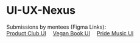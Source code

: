 # UI-UX-Nexus

Submissions by mentees (Figma Links):  
[Product Club UI](https://www.figma.com/design/na9VEPtRInLgVJsNeq24dd/Product-Club-Website?node-id=0-1&p=f&t=gSHgeLmUcJcpcJzR-0) 
[Vegan Book UI](https://www.figma.com/design/WtB0jZjfIgmvrU8HWrvFYU/cookbook?node-id=0-1&p=f&t=p3T0cf2cKhc9el5u-0) 
[Pride Music UI](https://www.figma.com/design/482KeUxib4HOw58YwrEV73/Untitled?node-id=0-1&p=f&t=mLwk14VAPsOXk48Y-0)
